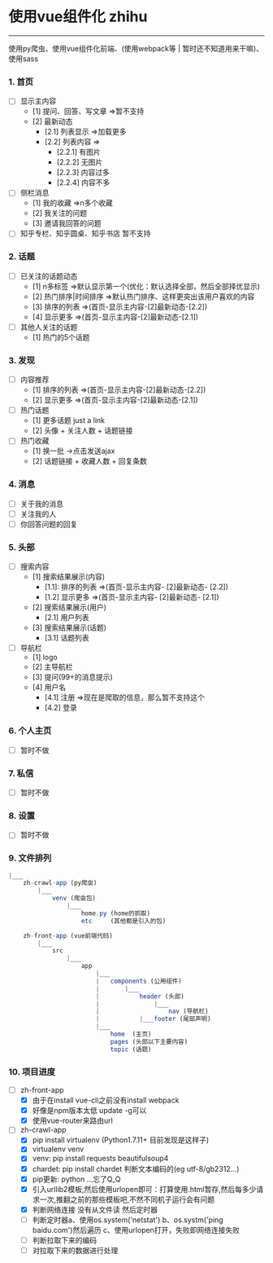 # 使用vue组件化 zhihu

---------

使用py爬虫、使用vue组件化前端、(使用webpack等 | 暂时还不知道用来干嘛)、使用sass

### 1. 首页
- [ ] 显示主内容
	- [1] 提问、回答、写文章 =>暂不支持
	- [2] 最新动态
		- [2.1] 列表显示 =>加载更多
		- [2.2] 列表内容 =>
			- [2.2.1] 有图片
			- [2.2.2] 无图片
			- [2.2.3] 内容过多
			- [2.2.4] 内容不多
- [ ] 侧栏消息
	- [1] 我的收藏 =>n多个收藏
	- [2] 我关注的问题
	- [3] 邀请我回答的问题
- [ ] 知乎专栏、知乎圆桌、知乎书店 暂不支持

### 2. 话题
- [ ] 已关注的话题动态
	- [1] n多标签 =>默认显示第一个(优化：默认选择全部，然后全部择优显示)
	- [2] 热门排序|时间排序 =>默认热门排序、这样更突出该用户喜欢的内容
	- [3] 排序的列表 =>(首页-显示主内容-[2]最新动态-[2.2])
	- [4] 显示更多   =>(首页-显示主内容-[2]最新动态-[2.1])
- [ ] 其他人关注的话题 
	- [1] 热门的5个话题

### 3. 发现
- [ ] 内容推荐
	- [1] 排序的列表 =>(首页-显示主内容-[2]最新动态-[2.2])
	- [2] 显示更多   =>(首页-显示主内容-[2]最新动态-[2.1])
- [ ] 热门话题
	- [1] 更多话题 just a link
	- [2] 头像 + 关注人数 + 话题链接
- [ ] 热门收藏
	- [1] 换一批 ->点击发送ajax
	- [2] 话题链接 + 收藏人数 + 回复条数

### 4. 消息
- [ ] 关于我的消息
- [ ] 关注我的人
- [ ] 你回答问题的回复

### 5. 头部
- [ ] 搜索内容
	- [1] 搜索结果展示(内容)
		- [1.1]: 排序的列表 =>(首页-显示主内容- [2]最新动态- [2.2])
		- [1.2] 显示更多   =>(首页-显示主内容- [2]最新动态- [2.1])
	- [2] 搜索结果展示(用户)
		- [2.1] 用户列表
	- [3] 搜索结果展示(话题)
		- [3.1] 话题列表
- [ ] 导航栏
	- [1] logo 
	- [2] 主导航栏
	- [3] 提问(99+的消息提示)
	- [4] 用户名
		- [4.1] 注册 =>现在是爬取的信息，那么暂不支持这个
		- [4.2] 登录

### 6. 个人主页
- [ ] 暂时不做 

### 7. 私信
- [ ] 暂时不做

### 8. 设置
- [ ] 暂时不做

### 9. 文件排列
``` javascript
|___
	zh-crawl-app (py爬虫)
		|___
			venv (爬虫包)
				|___
					home.py (home的抓取)
					etc     (其他都是引入的包)

	zh-front-app (vue前端代码)
		|___
			src
				|___
					app
						|___
						|	components (公用组件)
						|		|___
						|			header (头部)
						|				|___
						|					nav (导航栏)
						|			|___footer (尾部声明)
						|___
							home  (主页)
							pages (头部以下主要内容)
							topic (话题)

```

### 10. 项目进度
- [ ] zh-front-app
	- [x] 由于在install vue-cli之前没有install webpack
	- [x] 好像是npm版本太低 update -g可以
	- [x] 使用vue-router来路由url
- [ ] zh-crawl-app
	- [x] pip install virtualenv (Python1.7.11+ 目前发现是这样子)
	- [x] virtualenv venv
	- [x] venv: pip install requests beautifulsoup4
	- [x] chardet: pip install chardet 判断文本编码的(eg utf-8/gb2312...)
	- [x] pip更新: python ...忘了Q_Q
	- [x] 引入urllib2模板,然后使用urlopen即可：打算使用.html暂存,然后每多少请求一次,推翻之前的那些模板吧,不然不同机子运行会有问题
	- [x] 判断网络连接 没有从文件读 然后定时器
	- [ ] 判断定时器a、使用os.system('netstat') b、os.systm('ping baidu.com')然后遍历 c、使用urlopen打开，失败即网络连接失败
	- [ ] 判断拉取下来的编码
	- [ ] 对拉取下来的数据进行处理
